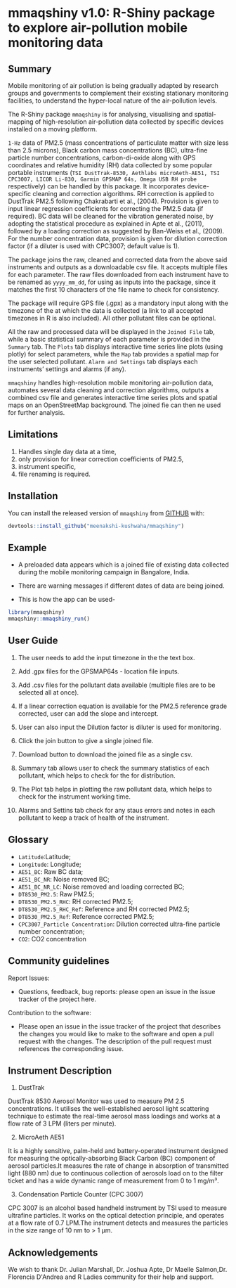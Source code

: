
# mmaqshiny v1.0: R-Shiny package to explore air-pollution mobile monitoring data 

<!-- badges: start -->
<!-- badges: end -->

## Summary

Mobile monitoring of air pollution is being gradually adapted by research groups and governments to complement their existing stationary monitoring facilities, to understand the hyper-local nature of the air-pollution levels.

The R-Shiny package `mmaqshiny` is for analysing, visualising and spatial-mapping of high-resolution air-pollution data collected by specific devices installed on a moving platform. 

`1-Hz` data of PM2.5 (mass concentrations of particulate matter with size less than 2.5 microns), Black carbon mass concentrations (BC), ultra-fine particle number concentrations, carbon-di-oxide along with GPS coordinates and relative humidity (RH) data collected by some popular portable instruments (`TSI DustTrak-8530, Aethlabs microAeth-AE51, TSI CPC3007, LICOR Li-830, Garmin GPSMAP 64s, Omega USB RH probe` respectively) can be handled by this package. It incorporates device-specific cleaning and correction algorithms. RH correction is applied to DustTrak PM2.5 following Chakrabarti et al., (2004). Provision is given to input linear regression coefficients for correcting the PM2.5 data (if required). BC data will be cleaned for the vibration generated noise, by adopting the statistical procedure as explained in Apte et al., (2011), followed by a loading correction as suggested by Ban-Weiss et al., (2009). For the number concentration data, provision is given for dilution correction factor (if a diluter is used with CPC3007; default value is 1).

The package joins the raw, cleaned and corrected data from the above said instruments and outputs as a downloadable csv file. It accepts multiple files for each parameter. The raw files downloaded from each instrument have to be renamed as `yyyy_mm_dd`, for using as inputs into the package, since it matches the first 10 characters of the file name to check for consistency.

The package will require GPS file (.gpx) as a mandatory input along with the timezone of the at which the data is collected (a link to all accepted timezones in R is also included). All other pollutant files can be optional. 

All the raw and processed data will be displayed in the `Joined File` tab, while a basic statistical summary of each parameter is provided in the `Summary` tab. The `Plots` tab displays interactive  time series line plots (using plotly) for select parameters, while the `Map` tab provides a spatial map for the user selected pollutant. `Alarm and Settings` tab displays each instruments’ settings and alarms (if any).


`mmaqshiny` handles high-resolution mobile monitoring air-pollution data, automates several data cleaning and correction algorithms, outputs a combined csv file and generates interactive time series plots and spatial maps on an OpenStreetMap background. The joined fie can then ne used for further analysis.


## Limitations

1) Handles single day data at a time,
2) only provision for linear correction coefficients of PM2.5,
3) instrument specific, 
4) file renaming is required.


## Installation

You can install the released version of `mmaqshiny` from [GITHUB](https://github.com/) with:

``` r
devtools::install_github("meenakshi-kushwaha/mmaqshiny")
```

## Example

- A preloaded data appears which is a joined file of existing data collected during the mobile monitoring campaign in Bangalore, India.

- There are warning messages if different dates of data are being joined. 

- This is how the app can be used- 

``` r
library(mmaqshiny)
mmaqshiny::mmaqshiny_run()
```

## User Guide

1. The user needs to add the input timezone in the the text box. 

2. Add .gpx files for the GPSMAP64s - location file inputs. 

3. Add .csv files for the pollutant data available (multiple files are to be selected all at once).

4. If a linear correction equation is available for the PM2.5 reference grade corrected, user can add the slope and intercept. 

5. User can also input the Dilution factor is diluter is used for monitoring. 

6. Click the join button to give a single joined file. 

7. Download button to download the joined file as a single csv.

8. Summary tab allows user to check the summary statistics of each pollutant, which helps to check for the for distribution. 

9. The Plot tab helps in plotting the raw pollutant data, which helps to check for the instrument working time. 

10. Alarms and Settins tab check for any staus errors and notes in each pollutant to keep a track of health of the instrument. 



## Glossary
- `Latitude`:Latitude;
- `Longitude`: Longitude;
- `AE51_BC`: Raw BC data; 
- `AE51_BC_NR`: Noise removed BC; 
- `AE51_BC_NR_LC`: Noise removed and loading corrected BC; 
- `DT8530_PM2.5`: Raw PM2.5; 
- `DT8530_PM2.5_RHC`: RH corrected PM2.5; 
- `DT8530_PM2.5_RHC_Ref`: Reference and RH corrected PM2.5; 
- `DT8530_PM2.5_Ref`: Reference corrected PM2.5; 
- `CPC3007_Particle Concentration`: Dilution corrected ultra-fine particle number concentration;
- `CO2`: CO2 concentration


## Community guidelines

Report Issues:

- Questions, feedback, bug reports: please open an issue in the issue tracker of the project here.

Contribution to the software:

- Please open an issue in the issue tracker of the project that describes the changes you would like to make to the software and open a pull request with the changes. The description of the pull request must references the corresponding issue.


## Instrument Description

1. DustTrak

DustTrak 8530 Aerosol Monitor was used to measure PM 2.5 concentrations. It utilises the well-established aerosol light scattering technique to estimate the real-time aerosol mass loadings and works at a flow rate of 3 LPM (liters per minute).

2. MicroAeth AE51

It is a highly sensitive, palm-held and battery-operated instrument designed for measuring the optically-absorbing Black Carbon (BC) component of aerosol particles.It measures the rate of change in absorption of transmitted light (880 nm) due to continuous collection of aerosols load on to the filter ticket and has a wide dynamic range of measurement from 0 to 1 mg/m³.

3. Condensation Particle Counter (CPC 3007)

CPC 3007 is an alcohol based handheld instrument by TSI used to measure ultrafine particles. It works on the optical detection principle, and operates at a flow rate of 0.7 LPM.The instrument detects and measures the particles in the size range of 10 nm to > 1 µm. 


## Acknowledgements

We wish to thank Dr. Julian Marshall, Dr. Joshua Apte, Dr Maelle Salmon,Dr. Florencia D'Andrea and R Ladies community for their help and support.

